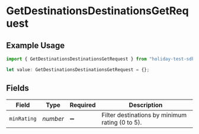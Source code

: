 # GetDestinationsDestinationsGetRequest

## Example Usage

```typescript
import { GetDestinationsDestinationsGetRequest } from "holiday-test-sdk/models/operations";

let value: GetDestinationsDestinationsGetRequest = {};
```

## Fields

| Field                                           | Type                                            | Required                                        | Description                                     |
| ----------------------------------------------- | ----------------------------------------------- | ----------------------------------------------- | ----------------------------------------------- |
| `minRating`                                     | *number*                                        | :heavy_minus_sign:                              | Filter destinations by minimum rating (0 to 5). |